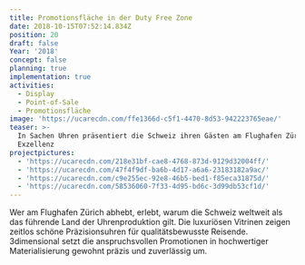 ```yaml
---
title: Promotionsfläche in der Duty Free Zone
date: 2018-10-15T07:52:14.834Z
position: 20
draft: false
Year: '2018'
concept: false
planning: true
implementation: true
activities:
  - Display
  - Point-of-Sale
  - Promotionsfläche
image: 'https://ucarecdn.com/ffe1366d-c5f1-4470-8d53-942223765eae/'
teaser: >-
  In Sachen Uhren präsentiert die Schweiz ihren Gästen am Flughafen Zürich
  Exzellenz
projectpictures:
  - 'https://ucarecdn.com/218e31bf-cae8-4768-873d-9129d32004ff/'
  - 'https://ucarecdn.com/47f4f9df-ba6b-4d17-a6a6-23183182a9ac/'
  - 'https://ucarecdn.com/c9e255ec-92e8-46b5-bed1-f85eca31875d/'
  - 'https://ucarecdn.com/58536060-7f33-4d95-bd6c-3d99db53cf1d/'
---
```

Wer am Flughafen Zürich abhebt, erlebt, warum die Schweiz weltweit als das führende Land der Uhrenproduktion gilt. Die luxuriösen Vitrinen zeigen zeitlos schöne Präzisionsuhren für qualitätsbewusste Reisende. 3dimensional setzt die anspruchsvollen Promotionen in hochwertiger Materialisierung gewohnt präzis und zuverlässig um.
